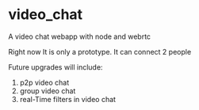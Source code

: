 # video_chat
A video chat webapp with node and webrtc


Right now It is only a prototype.
It can connect 2 people

Future upgrades will include:
1. p2p video chat
2. group video chat
3. real-Time filters in video chat
